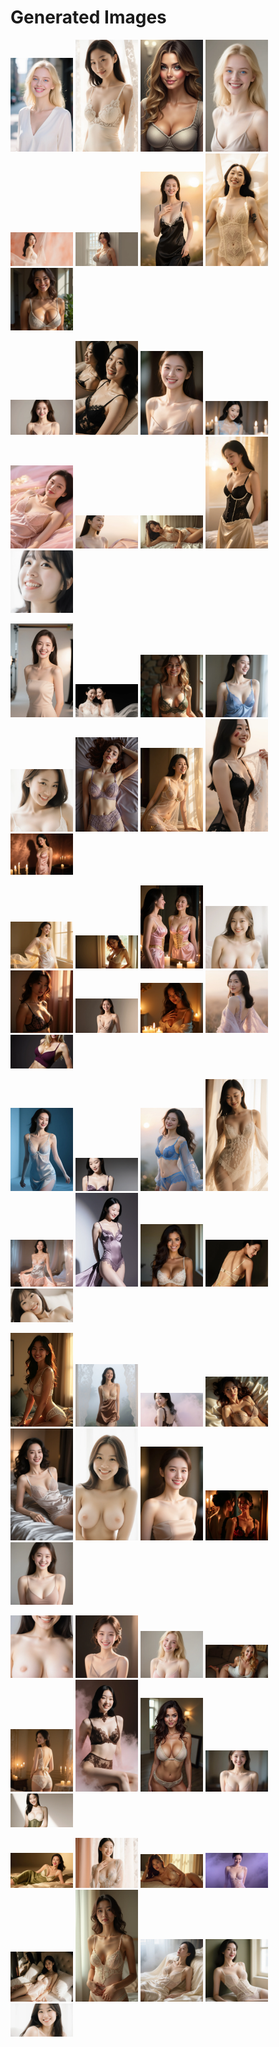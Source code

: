 # Generated Images



<img src="2025_09_10_01.webp" width="100"/> <img src="2025_09_10_02.webp" width="100"/> <img src="2025_09_10_03.webp" width="100"/> <img src="2025_09_10_04.webp" width="100"/> <img src="2025_09_10_05.webp" width="100"/> <img src="2025_09_10_06.webp" width="100"/> <img src="2025_09_10_07.webp" width="100"/> <img src="2025_09_10_08.webp" width="100"/> <img src="2025_09_10_09.webp" width="100"/>

<img src="2025_09_10_10.webp" width="100"/> <img src="2025_09_10_11.webp" width="100"/> <img src="2025_09_10_12.webp" width="100"/> <img src="2025_09_10_13.webp" width="100"/> <img src="2025_09_10_14.webp" width="100"/> <img src="2025_09_10_15.webp" width="100"/> <img src="2025_09_10_16.webp" width="100"/> <img src="2025_09_10_17.webp" width="100"/> <img src="2025_09_10_18.webp" width="100"/>

<img src="2025_09_10_19.webp" width="100"/> <img src="2025_09_10_20.webp" width="100"/> <img src="2025_09_10_21.webp" width="100"/> <img src="2025_09_10_22.webp" width="100"/> <img src="2025_09_10_23.webp" width="100"/> <img src="2025_09_10_24.webp" width="100"/> <img src="2025_09_10_25.webp" width="100"/> <img src="2025_09_10_26.webp" width="100"/> <img src="2025_09_10_27.webp" width="100"/>

<img src="2025_09_10_28.webp" width="100"/> <img src="2025_09_10_29.webp" width="100"/> <img src="2025_09_10_30.webp" width="100"/> <img src="2025_09_10_31.webp" width="100"/> <img src="2025_09_10_32.webp" width="100"/> <img src="2025_09_10_33.webp" width="100"/> <img src="2025_09_10_34.webp" width="100"/> <img src="2025_09_10_35.webp" width="100"/> <img src="2025_09_10_36.webp" width="100"/>

<img src="2025_09_10_37.webp" width="100"/> <img src="2025_09_10_38.webp" width="100"/> <img src="2025_09_10_39.webp" width="100"/> <img src="2025_09_10_40.webp" width="100"/> <img src="2025_09_10_41.webp" width="100"/> <img src="2025_09_10_42.webp" width="100"/> <img src="2025_09_10_43.webp" width="100"/> <img src="2025_09_10_44.webp" width="100"/> <img src="2025_09_10_45.webp" width="100"/>

<img src="2025_09_10_46.webp" width="100"/> <img src="2025_09_10_47.webp" width="100"/> <img src="2025_09_10_48.webp" width="100"/> <img src="2025_09_10_49.webp" width="100"/> <img src="2025_09_10_50.webp" width="100"/> <img src="2025_09_10_51.webp" width="100"/> <img src="2025_09_10_52.webp" width="100"/> <img src="2025_09_10_53.webp" width="100"/> <img src="2025_09_10_54.webp" width="100"/>

<img src="2025_09_10_55.webp" width="100"/> <img src="2025_09_10_56.webp" width="100"/> <img src="2025_09_10_57.webp" width="100"/> <img src="2025_09_10_58.webp" width="100"/> <img src="2025_09_10_59.webp" width="100"/> <img src="2025_09_10_60.webp" width="100"/> <img src="2025_09_10_61.webp" width="100"/> <img src="2025_09_10_62.webp" width="100"/> <img src="2025_09_10_63.webp" width="100"/>

<img src="2025_09_10_64.webp" width="100"/> <img src="2025_09_10_65.webp" width="100"/> <img src="2025_09_10_66.webp" width="100"/> <img src="2025_09_10_67.webp" width="100"/> <img src="2025_09_10_68.webp" width="100"/> <img src="2025_09_10_69.webp" width="100"/> <img src="2025_09_10_70.webp" width="100"/> <img src="2025_09_10_71.webp" width="100"/> <img src="2025_09_10_72.webp" width="100"/>